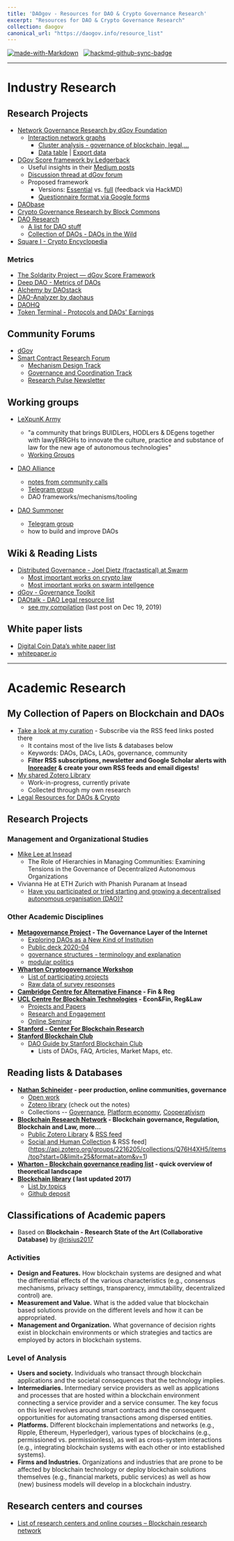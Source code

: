 ```yaml
---
title: 'DAOgov - Resources for DAO & Crypto Governance Research'
excerpt: "Resources for DAO & Crypto Governance Research"
collection: daogov
canonical_url: "https://daogov.info/resource_list"
---
```



[![made-with-Markdown](https://img.shields.io/badge/Made%20with-Markdown-1f425f.svg)](http://commonmark.org) &nbsp; [![hackmd-github-sync-badge](https://hackmd.io/4kZ3V9WnTSCaLBPLMHJasQ/badge)](https://hackmd.io/4kZ3V9WnTSCaLBPLMHJasQ)

***
# Industry Research
## Research Projects
- [Network Governance Research by dGov Foundation](https://daoresearch.dgov.foundation/)
    - [Interaction network graphs](https://graphcommons.com/graphs/6a993e34-d8b0-4425-83ce-67c3560429e7?show=info)
        - [Cluster analysis - governance of blockchain, legal,...](https://graphcommons.com/graphs/6a993e34-d8b0-4425-83ce-67c3560429e7?show=analysis-cluster)
        - [Data table](https://graphcommons.com/graphs/6a993e34-d8b0-4425-83ce-67c3560429e7?show=datatable) |
        [Export data](https://graphcommons.com/graphs/6a993e34-d8b0-4425-83ce-67c3560429e7?show=export)
- [DGov Score framework by Ledgerback](http://www.ledgerback.coop/)
    - Useful insights in their [Medium posts](https://medium.com/@ledgerback)
    - [Discussion thread at dGov forum](https://forum.dgov.foundation/t/any-interest-in-a-dgov-score-framework-orgxp/112/69)
    - Proposed framework
        - Versions: [Essential](https://hackmd.io/s/BJdMFJaPI) vs. [full](https://hackmd.io/s/HkDimBtwI) (feedback via HackMD)
        - [Questionnaire format via Google forms](https://docs.google.com/forms/d/e/1FAIpQLSczzTwPd1mH03x6vq-kg__AqOj4yaQMAf-BNFmVzceg-2O6uA/viewform)
- [DAObase](https://daobase.org/)
- [Crypto Governance Research by Block Commons](https://blockcommons.red/crypto-governance-research/overviews/)
- [DAO Research](https://daoresear.ch/)
    - [A list for DAO stuff](https://github.com/DAOresearch/awesome-daos/blob/master/README.md)
    - [Collection of DAOs - DAOs in the Wild](https://www.notion.so/b78fb07170364f5b8d489e64ddac0128?v=b6b687f83e6d43c291b7863bce1bef8c)
- [Square I - Crypto Encyclopedia](https://square1-hello.gitbook.io/square-1/token-economics/decentralized-organizations/dao-concepts/sufficient-decentralization-1)

### Metrics
- [The Soldarity Project — dGov Score Framework](https://medium.com/alternative-governance-network/evaluating-for-distributed-governance-in-internet-native-digital-organizations-23423b261238)
- [Deep DAO - Metrics of DAOs](http://deepdao.world/#/deepdao/dashboard)
- [Alchemy by DAOstack](https://alchemy.daostack.io/)
- [DAO-Analyzer by daohaus](https://dao-analyzer.science/daohaus)
- [DAOHQ](https://www.daohq.co/)
- [Token Terminal - Protocols and DAOs' Earnings](https://tokenterminal.com/leaderboards/earnings)

## Community Forums

- [dGov](https://forum.dgov.foundation/)
- [Smart Contract Research Forum](https://www.smartcontractresearch.org/)
  - [Mechanism Design Track](https://www.smartcontractresearch.org/c/mechanism-design-and-game-theory/10) 
  - [Governance and Coordination Track](https://www.smartcontractresearch.org/c/governance-and-coordination/11)
  - [Research Pulse Newsletter](https://scrf.substack.com/)

## Working groups

- [LeXpunK Army](https://www.lexpunk.army/)
  - "a community that brings BUIDLers, HODLers & DEgens together with lawyERRGHs to innovate the culture, practice and substance of law for the new age of autonomous technologies"
  - [Working Groups](https://lex-punk.gitbook.io/lexpunk-internal-wiki/army-overview/army-current-working-groups)

- [DAO Alliance](https://twitter.com/alliancedao?lang=en)
  - [notes from community calls](https://hackmd.io/@burrrata/SkfSrSrh8)
  - [Telegram group](t.me/AllianceDAO)
  - DAO frameworks/mechanisms/tooling
- [DAO Summoner](https://t.me/joinchat/HcTaOxNqKK8HJS2abqYk9A)
  - [Telegram group](https://t.me/joinchat/HcTaOxNqKK8HJS2abqYk9A)
  - how to build and improve DAOs

## Wiki & Reading Lists
- [Distributed Governance - Joel Dietz (fractastical) at Swarm](https://github.com/fractastical/distributed-governance)
    - [Most important works on crypto law](https://github.com/fractastical/distributed-governance/blob/master/biblios/cryptolaw_biblio.md)
    - [Most important works on swarm intellgence](https://github.com/fractastical/distributed-governance/blob/master/biblios/swarm_systems.md)
- [dGov - Governance Toolkit](https://forum.dgov.foundation/t/governance-toolkit/137)
- [DAOtalk - DAO Legal resource list](https://daotalk.org/t/resource-list-dao-legal/533/7)
    - [see my compilation](https://hackmd.io/@LinXule/BywFKmp6L) (last post on Dec 19, 2019)


## White paper lists
- [Digital Coin Data’s white paper list](https://www.digitalcoindata.com/bitcoin-cryptocurrency-whitepapers/)
- [whitepaper.io](https://whitepaper.io/)

***

# Academic Research
## My Collection of Papers on Blockchain and DAOs
- [Take a look at my curation](https://linxule.com/curation-dao/) - Subscribe via the RSS feed links posted there
	- It contains most of the live lists & databases below
	- Keywords: DAOs, DACs, LAOs, governance, community  
	- **Filter RSS subscriptions, newsletter and Google Scholar alerts with [Inoreader](https://www.inoreader.com/) & create your own RSS feeds and email digests!**
- [My shared Zotero Library](https://www.zotero.org/groups/2515544/dao_research)
    - Work-in-progress, currently private
	- Collected through my own research
- [Legal Resources for DAOs & Crypto](/IyXolWvpQguvHRd8PkLHbA)

## Research Projects

### Management and Organizational Studies

- [Mike Lee at Insead](https://www.michaelylee.co/research)
    - The Role of Hierarchies in Managing Communities: Examining Tensions in the Governance of Decentralized Autonomous Organizations
- Vivianna He at ETH Zurich with Phanish Puranam at Insead
    - [Have you participated or tried starting and growing a decentralised autonomous organisation (DAO)?](https://insead.eu.qualtrics.com/jfe/form/SV_5dQqcxHSZZU9AEe) 


### Other Academic Disciplines

- **[Metagovernance Project](metagov.org) - The Governance Layer of the Internet**
    - [Exploring DAOs as a New Kind of Institution](https://medium.com/commonsstack/exploring-daos-as-a-new-kind-of-institution-8103e6b156d4)
    - [Public deck 2020-04](http://metagov.org/wp-content/uploads/2020/04/Metagov-Full-Deck-public-2020-04-18.pdf)
    - [governance structures - terminology and explanation](metagov.org/govlist)
    - [modular politics](metagove.org/modpol)
- **[Wharton Cryptogovernance Workshop](https://cryptogov.net)**
  - [List of participating projects](https://cryptogov.net/participating-projects/)
  - [Raw data of survey responses](https://cryptogov.net/export-spreadsheet/)
- **[Cambridge Centre for Alternative Finance](https://www.jbs.cam.ac.uk/faculty-research/centres/alternative-finance/) - Fin & Reg**
- **[UCL Centre for Blockchain Technologies](http://blockchain.cs.ucl.ac.uk/) - Econ&Fin, Reg&Law**
    - [Projects and Papers](http://blockchain.cs.ucl.ac.uk/ucl-projects-papers/)
    - [Research and Engagement](http://blockchain.cs.ucl.ac.uk/research/)
    - [Online Seminar](http://blockchain.cs.ucl.ac.uk/online-open-seminars/)
- **[Stanford - Center For Blockchain Research](https://cbr.stanford.edu/)**
- **[Stanford Blockchain Club](https://blockchain.stanford.edu/)**
    - [DAO Guide by Stanford Blockchain Club](https://docs.google.com/spreadsheets/d/16IDgIyPcfwJGG-zmXeMAenYbePQVHkc2P6WCwKEZgpk/edit#gid=0)
        - Lists of DAOs, FAQ, Articles, Market Maps, etc.


## Reading lists & Databases

- **[Nathan Schineider](https://nathanschneider.info/) - peer production, online communities, governance**
	- [Open work](https://nathanschneider.info/open-work/)
	- [Zotero library](https://www.zotero.org/ntnsndr/items) (check out the notes)
	- Collections -- [Governance](https://www.zotero.org/ntnsndr/items/collectionKey/GVN3SBF5), [Platform economy](https://www.zotero.org/ntnsndr/items/collectionKey/HCGE29ZQ),
	[Cooperativism](https://www.zotero.org/ntnsndr/items/collectionKey/X8Q35GWD)
- **[Blockchain Research Network](https://www.blockchainresearchnetwork.org/research/research-landscape/) - Blockchain governance, Regulation, Blockchain and Law, more…**
	- [Public Zotero Library](https://www.zotero.org/groups/2216205/blockchain_research_network/library?usenewlibrary=0)  &  [RSS feed](https://api.zotero.org/groups/2216205/items/top?start=0&limit=25&format=atom&v=1)
	- [Social and Human Collection](https://www.zotero.org/groups/2216205/blockchain_research_network/items/collectionKey/Q76H4XH5) & RSS feed](https://api.zotero.org/groups/2216205/collections/Q76H4XH5/items/top?start=0&limit=25&format=atom&v=1)
- **[Wharton - Blockchain governance reading list](https://docs.google.com/document/d/1Vf2-DGW5ppSOOp-yLXxm6wIAMGU9FKAg3L5GFHA9iiM/edit) - quick overview of theoretical landscape**
- **[Blockchain library](https://blockchainlibrary.org/2017/10/academic-blockchain-publications/) ( last updated 2017)**
	- [List by topics](https://blockchainlibrary.org/2018/06/a-curated-list-of-resources-for-cryptoeconomics-research/)
	- [Github deposit](https://github.com/jpantunes/awesome-cryptoeconomics)

## Classifications of Academic papers
- Based on __Blockchain - Research State of the Art (Collaborative Database)__ by [@risius2017](https://rdcu.be/b45Rr)


### Activities
- **Design and Features.** How blockchain systems are designed and what the differential effects of the various characteristics (e.g., consensus mechanisms, privacy settings, transparency, immutability, decentralized control) are.
- **Measurement and Value.** What is the added value that blockchain based solutions provide on the different levels and how it can be appropriated.
- **Management and Organization.** What governance of decision rights exist in blockchain environments or which strategies and tactics are employed by actors in blockchain systems.


### Level of Analysis
- **Users and society.** Individuals who transact through blockchain applications and the societal consequences that the technology implies.
- **Intermediaries.** Intermediary service providers as well as applications and processes that are hosted within a blockchain environment connecting a service provider and a service consumer. The key focus on this level revolves around smart contracts and the consequent opportunities for automating transactions among dispersed entities.
- **Platforms.** Different blockchain implementations and networks (e.g., Ripple, Ethereum, Hyperledger), various types of blockchains (e.g., permissioned vs. permissionless), as well as cross-system interactions (e.g., integrating blockchain systems with each other or into established systems).
- **Firms and Industries.** Organizations and industries that are prone to be affected by blockchain technology or deploy blockchain solutions themselves (e.g., financial markets, public services) as well as how (new) business models will develop in a blockchain industry.

## Research centers and courses
- [List of research centers and online courses – Blockchain research network](https://www.blockchainresearchnetwork.org/resources/cryptocurrency-and-blockchain-research-centers-laboratories-and-classes)
